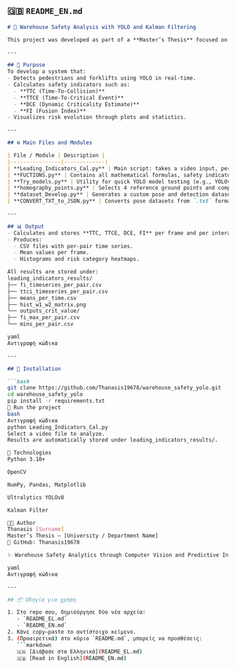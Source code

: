 ## 🇬🇧 `README_EN.md`

```markdown
# 🦺 Warehouse Safety Analysis with YOLO and Kalman Filtering

This project was developed as part of a **Master’s Thesis** focused on **automated risk detection between pedestrians and forklifts** in warehouse environments, using **YOLOv8**, **Kalman Filtering**, and **Leading Safety Indicators**.

---

## 🎯 Purpose
To develop a system that:
- Detects pedestrians and forklifts using YOLO in real-time.
- Calculates safety indicators such as:
  - **TTC (Time-To-Collision)**  
  - **TTCE (Time-To-Critical Event)**  
  - **DCE (Dynamic Criticality Estimate)**  
  - **FI (Fusion Index)**
- Visualizes risk evolution through plots and statistics.

---

## ⚙️ Main Files and Modules

| File / Module | Description |
|----------------|-------------|
| **Leading_Indicators_Cal.py** | Main script: takes a video input, performs detection, and computes all leading indicators and plots. |
| **FUCTIONS.py** | Contains all mathematical formulas, safety indicator equations, and Kalman filtering logic. |
| **Try_models.py** | Utility for quick YOLO model testing (e.g., YOLOv8n, YOLOv8m, or custom trained models). |
| **homography_points.py** | Selects 4 reference ground points and computes homography for pixel-to-meter conversion. |
| **dataset_Develop.py** | Generates a custom pose and detection dataset from one or multiple videos. |
| **CONVERT_TXT_to_JSON.py** | Converts pose datasets from `.txt` format to `.json` for platforms like Roboflow. |

---

## 📊 Output
- Calculates and stores **TTC, TTCE, DCE, FI** per frame and per interaction.
- Produces:
  - CSV files with per-pair time series.  
  - Mean values per frame.  
  - Histograms and risk category heatmaps.  

All results are stored under:
leading_indicators_results/
├── fi_timeseries_per_pair.csv
├── ttci_timeseries_per_pair.csv
├── means_per_time.csv
├── hist_w1_w2_matrix.png
└── outputs_crit_value/
├── fi_max_per_pair.csv
└── mins_per_pair.csv

yaml
Αντιγραφή κώδικα

---

## 🔧 Installation

```bash
git clone https://github.com/Thanasis19678/warehouse_safety_yolo.git
cd warehouse_safety_yolo
pip install -r requirements.txt
🚀 Run the project
bash
Αντιγραφή κώδικα
python Leading_Indicators_Cal.py
Select a video file to analyze.
Results are automatically stored under leading_indicators_results/.

🧠 Technologies
Python 3.10+

OpenCV

NumPy, Pandas, Matplotlib

Ultralytics YOLOv8

Kalman Filter

👨‍💻 Author
Thanasis [Surname]
Master’s Thesis — [University / Department Name]
📘 GitHub: Thanasis19678

✨ Warehouse Safety Analytics through Computer Vision and Predictive Indicators.

yaml
Αντιγραφή κώδικα

---

## 📦 Οδηγία για χρήση

1. Στο repo σου, δημιούργησε δύο νέα αρχεία:
   - `README_EL.md`
   - `README_EN.md`
2. Κάνε copy–paste το αντίστοιχο κείμενο.
3. (Προαιρετικά) στο κύριο `README.md`, μπορείς να προσθέσεις:
   ```markdown
   🇬🇷 [Διάβασε στα Ελληνικά](README_EL.md)  
   🇬🇧 [Read in English](README_EN.md)
